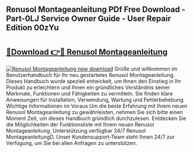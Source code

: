 ## Renusol Montageanleitung PDf Free Download - Part-0LJ Service Owner Guide - User Repair Edition 00zYu

# <h2><a href="http://df7ifc.blite.top/?on=Renusol+Montageanleitung">🔗Download 👉🔴 Renusol Montageanleitung</a></h2>

[![Renusol Montageanleitung new download](https://i.imgur.com/lujVjoI.png)](http://df7ifc.blite.top/?on=Renusol+Montageanleitung)
Grüße und willkommen im Benutzerhandbuch für Ihr neu gestartetes Renusol Montageanleitung. Dieses Handbuch wurde speziell entwickelt, um Ihnen den Einstieg in Ihr Produkt zu erleichtern und Ihnen ein gründliches Verständnis seiner Merkmale, Funktionen und Fähigkeiten zu vermitteln. Sie finden klare Anweisungen für Installation, Verwendung, Wartung und Fehlerbehebung. Wichtige Informationen im Voraus Um die beste Erfahrung mit Ihrem neuen Renusol Montageanleitung zu gewährleisten, nehmen Sie sich bitte einen Moment Zeit, um dieses Handbuch gründlich durchzulesen. Entdecken Sie die Möglichkeiten der Funktionsliste mit Ihrem neuen Renusol Montageanleitung. Unterstützung verfügbar 24/7 Renusol MontageanleitungD. Unser Kundensupport-Team steht Ihnen 24/7 zur Verfügung, um Sie bei allen Anfragen zu unterstützen.
